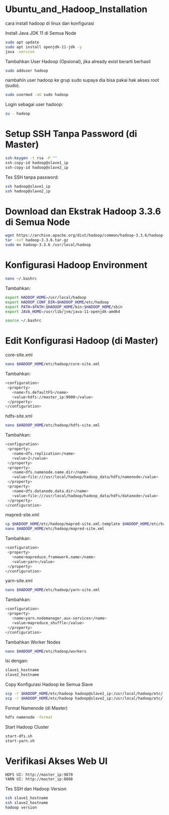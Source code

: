 # Ubuntu_and_Hadoop_Installation
cara install hadoop di linux dan konfigurasi

Install Java JDK 11 di Semua Node

```bash
sudo apt update
sudo apt install openjdk-11-jdk -y
java -version
```

Tambahkan User Hadoop (Opsional), jika already exist berarti berhasil

```bash
sudo adduser hadoop
```

nambahin user hadoop ke grup sudo supaya dia bisa pakai hak akses root (sudo).
```bash
sudo usermod -aG sudo hadoop
```

Login sebagai user hadoop:
```bash
su - hadoop
```

# Setup SSH Tanpa Password (di Master)

```bash
ssh-keygen -t rsa -P ""
ssh-copy-id hadoop@slave1_ip
ssh-copy-id hadoop@slave2_ip
```

Tes SSH tanpa password:

```bash
ssh hadoop@slave1_ip
ssh hadoop@slave2_ip
```

# Download dan Ekstrak Hadoop 3.3.6 di Semua Node

```bash
wget https://archive.apache.org/dist/hadoop/common/hadoop-3.3.6/hadoop-3.3.6.tar.gz
tar -xvf hadoop-3.3.6.tar.gz
sudo mv hadoop-3.3.6 /usr/local/hadoop
```

# Konfigurasi Hadoop Environment

```bash
nano ~/.bashrc
```
Tambahkan:
```bash
export HADOOP_HOME=/usr/local/hadoop
export HADOOP_CONF_DIR=$HADOOP_HOME/etc/hadoop
export PATH=$PATH:$HADOOP_HOME/bin:$HADOOP_HOME/sbin
export JAVA_HOME=/usr/lib/jvm/java-11-openjdk-amd64
```
```bash
source ~/.bashrc
```

# Edit Konfigurasi Hadoop (di Master)
core-site.xml
```bash
nano $HADOOP_HOME/etc/hadoop/core-site.xml
```
Tambahkan:
```bash
<configuration>
 <property>
   <name>fs.defaultFS</name>
   <value>hdfs://master_ip:9000</value>
 </property>
</configuration>
```
hdfs-site.xml
```bash
nano $HADOOP_HOME/etc/hadoop/hdfs-site.xml
```
Tambahkan:
```bash
<configuration>
 <property>
   <name>dfs.replication</name>
   <value>2</value>
 </property>
 <property>
   <name>dfs.namenode.name.dir</name>
   <value>file:///usr/local/hadoop/hadoop_data/hdfs/namenode</value>
 </property>
 <property>
   <name>dfs.datanode.data.dir</name>
   <value>file:///usr/local/hadoop/hadoop_data/hdfs/datanode</value>
 </property>
</configuration>
```
mapred-site.xml
```bash
cp $HADOOP_HOME/etc/hadoop/mapred-site.xml.template $HADOOP_HOME/etc/hadoop/mapred-site.xml
nano $HADOOP_HOME/etc/hadoop/mapred-site.xml
```
Tambahkan:
```bash
<configuration>
 <property>
   <name>mapreduce.framework.name</name>
   <value>yarn</value>
 </property>
</configuration>
```
yarn-site.xml
```bash
nano $HADOOP_HOME/etc/hadoop/yarn-site.xml
```
Tambahkan:
```bash
<configuration>
 <property>
   <name>yarn.nodemanager.aux-services</name>
   <value>mapreduce_shuffle</value>
 </property>
</configuration>
```
Tambahkan Worker Nodes
```bash
nano $HADOOP_HOME/etc/hadoop/workers
```
Isi dengan:
```bash
slave1_hostname
slave2_hostname
```

Copy Konfigurasi Hadoop ke Semua Slave
```bash
scp -r $HADOOP_HOME/etc/hadoop hadoop@slave1_ip:/usr/local/hadoop/etc/
scp -r $HADOOP_HOME/etc/hadoop hadoop@slave2_ip:/usr/local/hadoop/etc/
```
Format Namenode (di Master)
```bash
hdfs namenode -format
```
Start Hadoop Cluster
```bash
start-dfs.sh
start-yarn.sh
```
# Verifikasi Akses Web UI
```bash
HDFS UI: http://master_ip:9870
YARN UI: http://master_ip:8088
```

Tes SSH dan Hadoop Version
```bash
ssh slave1_hostname
ssh slave2_hostname
hadoop version
```




